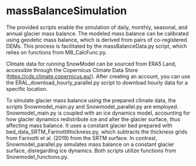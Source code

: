 # massBalanceSimulation
The provided scripts enable the simulation of daily, monthly, seasonal, and annual glacier mass balance. The modeled mass balance can be calibrated using geodetic mass balance, which is derived from pairs of co-registered DEMs. This process is facilitated by the massBalanceData.py script, which relies on functions from MB_CalcFunc.py.

Climate data for running SnowModel can be sourced from ERA5 Land, accessible through the Copernicus Climate Data Store (https://cds.climate.copernicus.eu/). After creating an account, you can use the ERAL_download_hourly_parallel.py script to download hourly data for a specific location.

To simulate glacier mass balance using the prepared climate data, the scripts Snowmodel_main.py and Snowmodel_parallel.py are employed. Snowmodel_main.py is coupled with an ice dynamics model, accounting for how glacier dynamics redistribute ice and alter the glacier surface, thus affecting mass balance. It uses a constant glacier bed prepared with bed_data_SRTM_Farinottithickness.py, which subtracts the thickness grids from Farinotti et al. (2019) from the SRTM surface. In contrast, Snowmodel_parallel.py simulates mass balance on a constant glacier surface, disregarding ice dynamics. Both scripts utilize functions from Snowmodel_functions.py.


 
